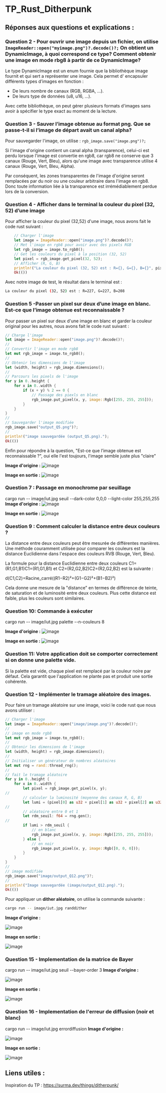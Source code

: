# TP_Rust_Ditherpunk

## Réponses aux questions et explications :

  ### Question 2 - Pour ouvrir une image depuis un fichier, on utilise ``` ImageReader::open("myimage.png")?.decode()?; ``` On obtient un DynamicImage, à quoi correspond ce type? Comment obtenir une image en mode rbg8 à partir de ce DynamicImage?

  Le type DynamicImage est un enum fournie que la bibliothèque image fournit et qui sert a représenter une image. Cela permet d' encapsuler différents types d’images en fonction :

  - De leurs nombre de canaux (RGB, RGBA, ...).
  - De leurs type de données (u8, u16, ...).

  Avec cette bibliothèque, on peut gérer plusieurs formats d'images sans avoir à spécifier le type exact au moment de la lecture.

  ### Question 3 - Sauver l’image obtenue au format png. Que se passe-t-il si l’image de départ avait un canal alpha?

  Pour sauvegarder l'image, on utilise : 
  ```rgb_image.save("image.png")?;```

  Si l'image d'origine contient un canal alpha (transparence), celui-ci est perdu lorsque l'image est convertie en rgb8, car rgb8 ne conserve que 3 canaux (Rouge, Vert, Bleu), alors qu'une image avec transparence utilise 4 canaux (Rouge, Vert, Bleu, Alpha).

Par conséquent, les zones transparentes de l'image d'origine seront remplacées par du noir ou une couleur arbitraire dans l'image en rgb8. Donc toute information liée à la transparence est irrémédiablement perdue lors de la conversion.

### Question 4 - Afficher dans le terminal la couleur du pixel (32, 52) d’une image

Pour afficher la couleur du pixel (32,52) d'une image, nous avons fait le code rust suivant :

```rust
    // Charger l'image
    let image = ImageReader::open("image.png")?.decode()?;
    // Met l'image en rgb8 pour avoir avec des pixels RGB
    let rgb_image = image.to_rgb8();
    // Get les couleurs du pixel à la position (32, 52)
    let pixel = rgb_image.get_pixel(32, 52);
    // Afficher (R, G, B)
    println!("La couleur du pixel (32, 52) est : R={}, G={}, B={}", pixel[0], pixel[1], pixel[2]);
    Ok(())
```
Avec notre image de test, le résultat dans le terminal est :
```bash
La couleur du pixel (32, 52) est : R=227, G=227, B=208
```

### Question 5 -Passer un pixel sur deux d’une image en blanc. Est-ce que l’image obtenue est reconnaissable ?

Pour passer un pixel sur deux d'une image en blanc et garder la couleur original pour les autres, nous avons fait le code rust suivant : 

```rust
// Charge l'image
let image = ImageReader::open("image.png")?.decode()?;
//
// Convertir l'image en mode rgb8
let mut rgb_image = image.to_rgb8();
//
// Obtenir les dimensions de l'image
let (width, height) = rgb_image.dimensions();
//
// Parcours les pixels de l'image
for y in 0..height {
    for x in 0..width {
        if (x + y) % 2 == 0 {
            // Passage des piexls en blanc
            rgb_image.put_pixel(x, y, image::Rgb([255, 255, 255]));
        }
    }
}
//
// Sauvegarder l'image modifiée
rgb_image.save("output_Q5.png")?;
//
println!("image sauvegardée (output_Q5.png).");
Ok(())
```

Enfin pour répondre à la question, "Est-ce que l’image obtenue est reconnaissable ?", oui elle l'est toujours, l'image semble juste plus "claire"

**Image d'origine :**
![image](/ditherpunk/image/image.png)

**Image en sortie :**
![image](/ditherpunk/image/output_Q5.png)


### Question 7 : Passage en monochrome par seuillage

cargo run -- image/iut.jpg seuil --dark-color 0,0,0 --light-color 255,255,255
**Image d'origine :**
![image](/ditherpunk/image/iut.jpg)

**Image en sortie :**
![image](/ditherpunk/image/Question8.png)

### Question 9 : Comment calculer la distance entre deux couleurs ?

La distance entre deux couleurs peut être mesurée de différentes manières. Une méthode couramment utilisée pour comparer les couleurs est la distance Euclidienne dans l'espace des couleurs RVB (Rouge, Vert, Bleu).

La formule pour la distance Euclidienne entre deux couleurs C1=(R1,G1,B1)C1​=(R1​,G1​,B1​) et C2=(R2,G2,B2)C2​=(R2​,G2​,B2​) est la suivante :

d(C1,C2)=Racine_carré((R1−R2)²+(G1−G2)²+(B1−B2)²)

Cela donne une mesure de la "distance" en termes de différence de teinte, de saturation et de luminosité entre deux couleurs. Plus cette distance est faible, plus les couleurs sont similaires.

### Question 10: Commande à exécuter


cargo run -- image/iut.jpg palette --n-couleurs 8

**Image d'origine :**
![image](/ditherpunk/image/iut.jpg)

**Image en sortie :**
![image](/ditherpunk/image/Question10.png)


### Question 11: Votre application doit se comporter correctement si on donne une palette vide.

Si la palette est vide, chaque pixel est remplacé par la couleur noire par défaut. Cela garantit que l'application ne plante pas et produit une sortie cohérente.

### Question 12 - Implémenter le tramage aléatoire des images.

Pour faire un tramage aléatoire sur une image, voici le code rust que nous avons utiliser :

```rust
// Charger l'image
let image = ImageReader::open("image/image.png")?.decode()?;
//
// image en mode rgb8
let mut rgb_image = image.to_rgb8();
//
// Obtenir les dimensions de l'image
let (width, height) = rgb_image.dimensions();
//
// Initialiser un générateur de nombres aléatoires
let mut rng = rand::thread_rng();
//
// fait le tramage aléatoire
for y in 0..height {
    for x in 0..width {
        let pixel = rgb_image.get_pixel(x, y);
//
        // calculer la luminosité (moyenne des canaux R, G, B)
        let lumi = (pixel[0] as u32 + pixel[1] as u32 + pixel[2] as u32) as f64 / 3.0 / 255.0;
//
        // aléatoire entre 0 et 1
        let rdm_seuil: f64 = rng.gen();
//
        if lumi > rdm_seuil {
            // en blanc
            rgb_image.put_pixel(x, y, image::Rgb([255, 255, 255]));
        } else {
            // en noir
            rgb_image.put_pixel(x, y, image::Rgb([0, 0, 0]));
        }
    }
}
//
// image modifiée
rgb_image.save("image/output_Q12.png")?;
//
println!("Image sauvegardée (image/output_Q12.png).");
Ok(())
```

Pour appliquer un **dither aléatoire**, on utilise la commande suivante :

```bash
cargo run -- image/iut.jpg randdither
```

**Image d'origine :**

![image](/ditherpunk/image/iut.jpg)

**Image en sortie :**

![image](/ditherpunk/image/output_Q12.png)


### Question 15 - Implementation de la matrice de Bayer

cargo run -- image/iut.jpg seuil --bayer-order 3
**Image d'origine :**

![image](/ditherpunk/image/iut.jpg)

**Image en sortie :**

![image](/ditherpunk/image/Question15.png)

### Question 16 - Implementation de l'erreur de diffusion (noir et blanc)

cargo run -- image/iut.jpg errordiffusion
**Image d'origine :**

![image](/ditherpunk/image/iut.jpg)

**Image en sortie :**

![image](/ditherpunk/image/Question16.png)

## Liens utiles :

  Inspiration du TP : https://surma.dev/things/ditherpunk/

